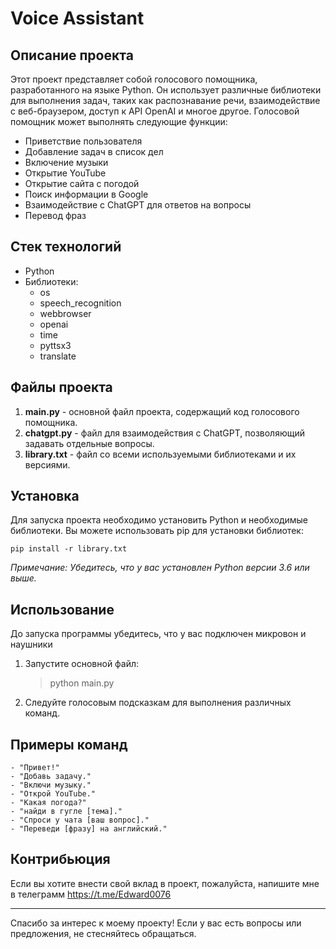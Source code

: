 # Voice Assistant

## Описание проекта

Этот проект представляет собой голосового помощника, разработанного на языке Python. Он использует различные библиотеки для выполнения задач, таких как распознавание речи, взаимодействие с веб-браузером, доступ к API OpenAI и многое другое. Голосовой помощник может выполнять следующие функции:

- Приветствие пользователя
- Добавление задач в список дел
- Включение музыки
- Открытие YouTube
- Открытие сайта с погодой
- Поиск информации в Google
- Взаимодействие с ChatGPT для ответов на вопросы
- Перевод фраз

## Стек технологий

- Python
- Библиотеки:
  - os
  - speech_recognition
  - webbrowser
  - openai
  - time
  - pyttsx3
  - translate

## Файлы проекта

1. **main.py** - основной файл проекта, содержащий код голосового помощника.
2. **chatgpt.py** - файл для взаимодействия с ChatGPT, позволяющий задавать отдельные вопросы.
3. **library.txt** - файл со всеми используемыми библиотеками и их версиями.

## Установка

Для запуска проекта необходимо установить Python и необходимые библиотеки. Вы можете использовать pip для установки библиотек:

```pip install -r library.txt```


*Примечание: Убедитесь, что у вас установлен Python версии 3.6 или выше.*

## Использование
До запуска программы убедитесь, что у вас подключен микровон и  наушники 

1. Запустите основной файл:

   
   >python main.py
   

2. Следуйте голосовым подсказкам для выполнения различных команд.

## Примеры команд
```
- "Привет!"
- "Добавь задачу."
- "Включи музыку."
- "Открой YouTube."
- "Какая погода?"
- "найди в гугле [тема]."
- "Спроси у чата [ваш вопрос]."
- "Переведи [фразу] на английский."
```
## Контрибьюция

Если вы хотите внести свой вклад в проект, пожалуйста, напишите мне в телеграмм https://t.me/Edward0076

---

Спасибо за интерес к моему проекту! Если у вас есть вопросы или предложения, не стесняйтесь обращаться.